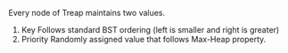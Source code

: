 Every node of Treap maintains two values.
1) Key Follows standard BST ordering (left is smaller and right is greater)
2) Priority Randomly assigned value that follows Max-Heap property.